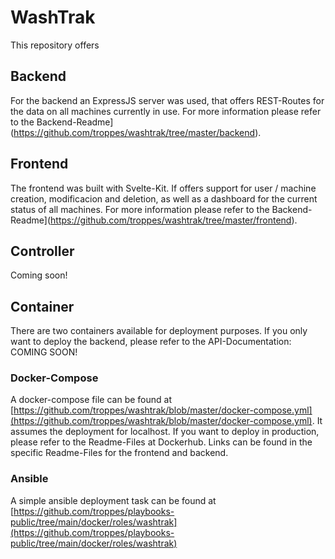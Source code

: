 # WashTrak

This repository offers 

## Backend

For the backend an ExpressJS server was used, that offers REST-Routes for the data on all machines currently in use. For more information please refer to the Backend-Readme](https://github.com/troppes/washtrak/tree/master/backend).

## Frontend

The frontend was built with Svelte-Kit. If offers support for user / machine creation, modificacion and deletion, as well as a dashboard for the current status of all machines. For more information please refer to the Backend-Readme](https://github.com/troppes/washtrak/tree/master/frontend).

## Controller

Coming soon!

## Container

There are two containers available for deployment purposes. If you only want to deploy the backend, please refer to the API-Documentation: COMING SOON!

### Docker-Compose

A docker-compose file can be found at [https://github.com/troppes/washtrak/blob/master/docker-compose.yml](https://github.com/troppes/washtrak/blob/master/docker-compose.yml). It assumes the deployment for localhost. If you want to deploy in production, please refer to the Readme-Files at Dockerhub. Links can be found in the specific Readme-Files for the frontend and backend.

### Ansible

A simple ansible deployment task can be found at [https://github.com/troppes/playbooks-public/tree/main/docker/roles/washtrak](https://github.com/troppes/playbooks-public/tree/main/docker/roles/washtrak)

